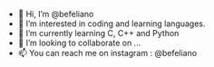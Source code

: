 - 👋 Hi, I’m @befeliano
- 👀 I’m interested in coding and learning languages.
- 🌱 I’m currently learning C, C++ and Python
- 💞️ I’m looking to collaborate on ...
- 📫 You can reach me on instagram : @befeliano

<!---
befeliano/befeliano is a ✨ special ✨ repository because its `README.md` (this file) appears on your GitHub profile.
You can click the Preview link to take a look at your changes.
--->
